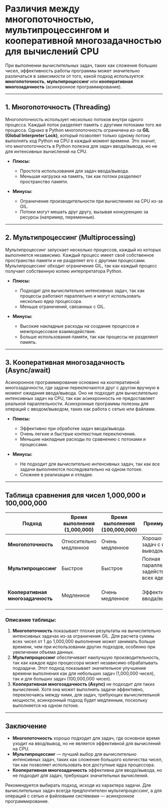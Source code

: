 # Различия между многопоточностью, мультипроцессингом и кооперативной многозадачностью для вычислений CPU

При выполнении вычислительных задач, таких как сложение больших чисел, эффективность работы программы может значительно
различаться в зависимости от того, какой подход используется: **многопоточность**, **мультипроцессинг** или **кооперативная
многозадачность** (асинхронное программирование).

---

## 1. Многопоточность (Threading)

Многопоточность использует несколько потоков внутри одного процесса. Каждый поток разделяет память с другими потоками того же
процесса. Однако в Python многопоточность ограничена из-за **GIL (Global Interpreter Lock)**, который позволяет только одному
потоку выполнять код Python на CPU в каждый момент времени. Это значит, что многопоточность в Python полезна для задач
ввода/вывода, но не для интенсивных вычислений на CPU.

- **Плюсы:**
    - Простота использования для задач ввода/вывода.
    - Меньшая нагрузка на память, так как потоки разделяют пространство памяти.

- **Минусы:**
    - Ограничение производительности при вычислениях на CPU из-за GIL.
    - Потоки могут мешать друг другу, вызывая конкуренцию за ресурсы (например, переменные).

---

## 2. Мультипроцессинг (Multiprocessing)

Мультипроцессинг запускает несколько процессов, каждый из которых выполняется независимо. Каждый процесс имеет своё собственное
пространство памяти и не разделяет его с другими процессами. Мультипроцессинг обходит ограничение GIL, так как каждый процесс
получает собственную копию интерпретатора Python.

- **Плюсы:**
    - Подходит для вычислительно интенсивных задач, так как процессы работают параллельно и могут использовать несколько ядер
      процессора.
    - Меньше ограничений, связанных с GIL.

- **Минусы:**
    - Высокие накладные расходы на создание процессов и межпроцессовое взаимодействие.
    - Больше использования памяти, так как процессы не разделяют память.

---

## 3. Кооперативная многозадачность (Async/await)

Асинхронное программирование основано на кооперативной многозадачности, где задачи переключаются друг с другом вручную в момент
ожидания ввода/вывода. Оно не подходит для вычислительно интенсивных задач на CPU, так как асинхронность не предоставляет
реальной параллельности. Асинхронные программы полезны для операций с вводом/выводом, таких как работа с сетью или файлами.

- **Плюсы:**
    - Эффективно при обработке задач ввода/вывода.
    - Очень легкие и быстрые контекстные переключения.
    - Меньшие накладные расходы по сравнению с потоками и процессами.

- **Минусы:**
    - Не подходит для вычислительно интенсивных задач, так как все задачи выполняются последовательно на одном потоке.
    - Сложнее в реализации и отладке.

---

## Таблица сравнения для чисел 1,000,000 и 100,000,000

| Подход                            | Время выполнения (1,000,000) | Время выполнения (100,000,000) | Преимущества                                    | Недостатки                                             |
|-----------------------------------|------------------------------|--------------------------------|-------------------------------------------------|--------------------------------------------------------|
| **Многопоточность**               | Относительно медленное       | Очень медленное                | Хорошо для задач с вводом/выводом               | GIL ограничивает производительность на CPU             |
| **Мультипроцессинг**              | Быстрое                      | Быстрое                        | Полная параллелизация, задействование всех ядер | Высокие накладные расходы на создание процессов        |
| **Кооперативная многозадачность** | Медленное                    | Очень медленное                | Эффективно для ввода/вывода                     | Непригоден для задач, требующих интенсивных вычислений |

### Описание таблицы:

1. **Многопоточность** показывает плохие результаты на вычислительно интенсивных задачах из-за ограничения GIL. Для расчета
   суммы всех чисел от 1 до 1,000,000 выполнение может занимать больше времени, чем при использовании других подходов, особенно
   при увеличении объема данных.
2. **Мультипроцессинг** обеспечивает наилучшую производительность, так как каждое ядро процессора может независимо обрабатывать
   подзадачи. Этот подход показывает значительное улучшение времени выполнения как для небольших задач (1,000,000 чисел), так и
   для больших задач (100,000,000 чисел).
3. **Кооперативная многозадачность (Async)** не подходит для таких вычислений. Хотя она может выполнять задачи эффективно,
   переключаясь между ними, для задач, требующих вычислительной мощности, асинхронный подход будет медленным, поскольку
   выполняется на одном потоке.

---

## Заключение

- **Многопоточность** хорошо подходит для задач, где основное время уходит на ввод/вывод, но не является эффективной для
  вычислений на CPU.
- **Мультипроцессинг** — лучший выбор для вычислительно интенсивных задач, таких как сложение большого количества чисел, так
  как позволяет использовать все доступные ядра процессора.
- **Кооперативная многозадачность** эффективна для ввода/вывода, но не подходит для задач, требующих значительных вычислений.

Рекомендуется выбирать подход, исходя из характера задачи. Для вычислительных задач всегда предпочтителен мультипроцессинг, а
для операций с сетью и файловыми системами — асинхронное программирование.
